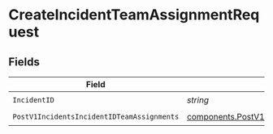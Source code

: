 # CreateIncidentTeamAssignmentRequest


## Fields

| Field                                                                                                                      | Type                                                                                                                       | Required                                                                                                                   | Description                                                                                                                |
| -------------------------------------------------------------------------------------------------------------------------- | -------------------------------------------------------------------------------------------------------------------------- | -------------------------------------------------------------------------------------------------------------------------- | -------------------------------------------------------------------------------------------------------------------------- |
| `IncidentID`                                                                                                               | *string*                                                                                                                   | :heavy_check_mark:                                                                                                         | N/A                                                                                                                        |
| `PostV1IncidentsIncidentIDTeamAssignments`                                                                                 | [components.PostV1IncidentsIncidentIDTeamAssignments](../../models/components/postv1incidentsincidentidteamassignments.md) | :heavy_check_mark:                                                                                                         | N/A                                                                                                                        |